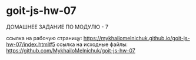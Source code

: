 # goit-js-hw-07

ДОМАШНЕЕ ЗАДАНИЕ ПО МОДУЛЮ - 7


ссылка на рабочую страницу: https://mykhailomelnichuk.github.io/goit-js-hw-07/index.html#5
ссылка на исходные файлы: https://github.com/MykhailoMelnichuk/goit-js-hw-07